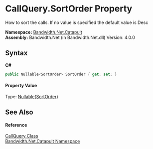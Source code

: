 ﻿# CallQuery.SortOrder Property 
 

How to sort the calls. If no value is specified the default value is Desc

**Namespace:**&nbsp;<a href ="N_Bandwidth_Net_Catapult.md">Bandwidth.Net.Catapult</a><br />**Assembly:**&nbsp;Bandwidth.Net (in Bandwidth.Net.dll) Version: 4.0.0

## Syntax

**C#**<br />
``` C#
public Nullable<SortOrder> SortOrder { get; set; }
```


#### Property Value
Type: <a href="http://msdn2.microsoft.com/en-us/library/b3h38hb0" target="_blank">Nullable</a>(<a href ="T_Bandwidth_Net_Catapult_SortOrder.md">SortOrder</a>)

## See Also


#### Reference
<a href ="T_Bandwidth_Net_Catapult_CallQuery.md">CallQuery Class</a><br /><a href ="N_Bandwidth_Net_Catapult.md">Bandwidth.Net.Catapult Namespace</a><br />